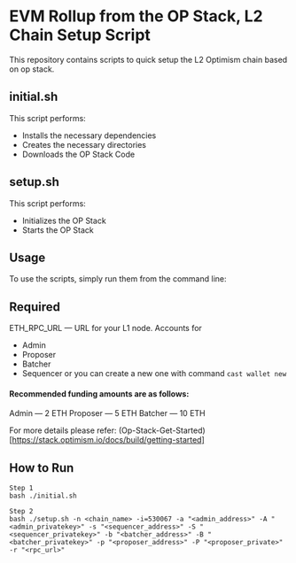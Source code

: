 # EVM Rollup from the OP Stack, L2 Chain Setup Script

This repository contains scripts to quick setup the L2 Optimism chain based on op stack.

## initial.sh

This script performs:

* Installs the necessary dependencies
* Creates the necessary directories
* Downloads the OP Stack Code

## setup.sh

This script performs:
* Initializes the OP Stack
* Starts the OP Stack

## Usage
To use the scripts, simply run them from the command line:


## Required 
ETH_RPC_URL — URL for your L1 node.
Accounts for 
- Admin
- Proposer
- Batcher
- Sequencer
or you can create a new one with command `cast wallet new`

#### Recommended funding amounts are as follows:
Admin — 2 ETH
Proposer — 5 ETH
Batcher — 10 ETH


For more details please refer: (Op-Stack-Get-Started)[https://stack.optimism.io/docs/build/getting-started]
## How to Run
```
Step 1
bash ./initial.sh 

Step 2
bash ./setup.sh -n <chain_name> -i=530067 -a "<admin_address>" -A "<admin_privatekey>" -s "<sequencer_address>" -S "<sequencer_privatekey>" -b "<batcher_address>" -B "<batcher_privatekey>" -p "<proposer_address>" -P "<proposer_private>" -r "<rpc_url>"
```